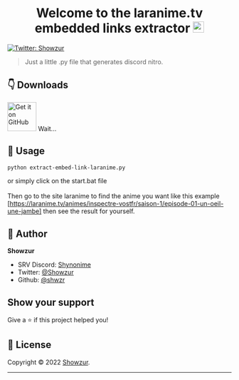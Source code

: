 <h1 align="center">Welcome to the laranime.tv embedded links extractor <img src="https://media.giphy.com/media/hvRJCLFzcasrR4ia7z/giphy.gif" width="25px"></h1>

<p>
  <a href="https://twitter.com/Showzur" target="_blank">
    <img alt="Twitter: Showzur" src="https://img.shields.io/twitter/follow/Showzur.svg?style=social" />
  </a>
</p>

> Just a little .py file that generates discord nitro. 

##  👇 Downloads

[<img src="https://github.com/machiav3lli/oandbackupx/blob/034b226cea5c1b30eb4f6a6f313e4dadcbb0ece4/badge_github.png" alt="Get it on GitHub" height="65">](https://github.com/shwzr/extract-embed-link-laranime/releases/latest) Wait...

## 🚀 Usage

```sh
python extract-embed-link-laranime.py
```
or
simply click on the start.bat file<br><br>
Then go to the site laranime to find the anime you want like this example<br> [https://laranime.tv/animes/inspectre-vostfr/saison-1/episode-01-un-oeil-une-jambe] then see the result for yourself.


## 👤 Author

**Showzur**

* SRV Discord: [Shynonime](https://discord.gg/UHy8mZsNh8)
* Twitter: [@Showzur](https://twitter.com/Showzur)
* Github: [@shwzr](https://github.com/shwzr)

## Show your support

Give a ⭐️ if this project helped you!

## 📝 License

Copyright © 2022 [Showzur](https://github.com/shwzr).<br />

***
